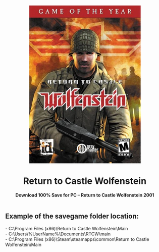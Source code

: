 <div align="center">
  <br><img align="center" height="500" src="https://raw.githubusercontent.com/yasserbdj96/Return-to-Castle-Wolfenstein/main/logo.jpg" alt="by yasserbdj96">
  <h1>Return to Castle Wolfenstein</h1>
  <strong>Download 100% Save for PC – Return to Castle Wolfenstein 2001</strong>
</div>
<br>

<h2>Example of the savegame folder location:</h2>
<p>- C:\Program Files (x86)\Return to Castle Wolfenstein\Main<br>
- C:\Users\%UserName%\Documents\RTCW\main<br>
- C:\Program Files (x86)\Steam\steamapps\common\Return to Castle Wolfenstein\Main</p>